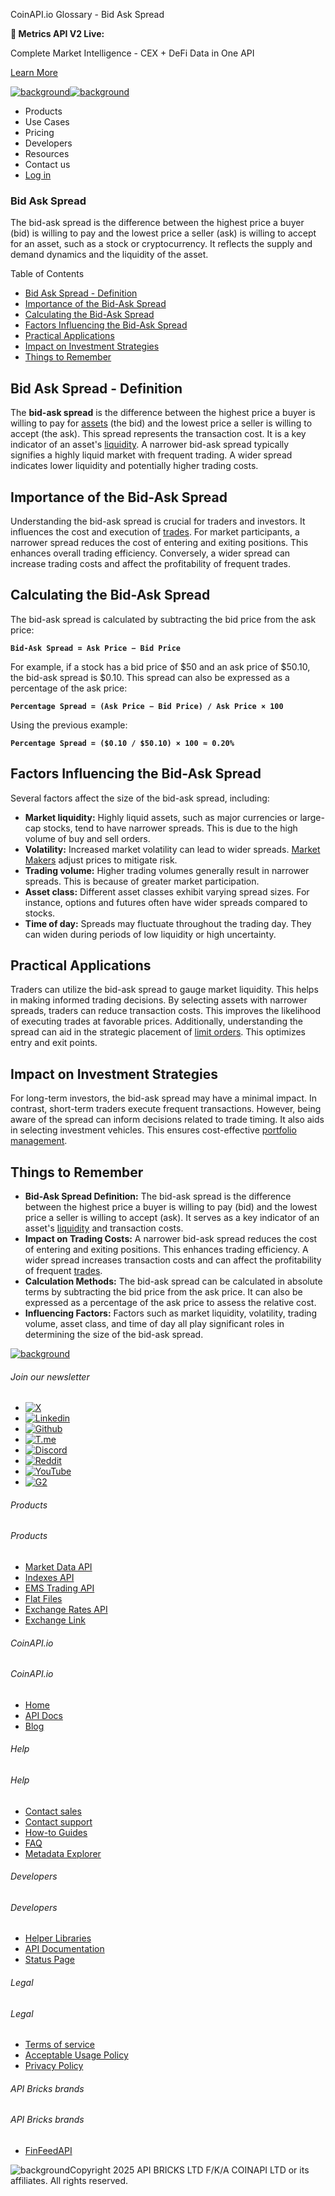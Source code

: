 CoinAPI.io Glossary - Bid Ask Spread

**🚀 Metrics API V2 Live:**

Complete Market Intelligence - CEX + DeFi Data in One API

[Learn More](https://www.coinapi.io/blog/metrics-api-v2-trading-volume-analysis-and-on-chain-metrics)

[![background](https://cdn.sanity.io/images/o65xz72l/production/268144c90959611dea3e360f81e4549c3cd03fd0-142x34.svg)![background](https://cdn.sanity.io/images/o65xz72l/production/e0ca0c29b08cb53631d77de4a84246da316d55d2-142x34.svg)](/)

* Products
* Use Cases
* Pricing
* Developers
* Resources
* Contact us
* [Log in](https://console.coinapi.io/)

### Bid Ask Spread

The bid-ask spread is the difference between the highest price a buyer (bid) is willing to pay and the lowest price a seller (ask) is willing to accept for an asset, such as a stock or cryptocurrency. It reflects the supply and demand dynamics and the liquidity of the asset.

Table of Contents

* [Bid Ask Spread - Definition](#link-d80619c57e0e)
* [Importance of the Bid-Ask Spread](#link-d38896133c9f)
* [Calculating the Bid-Ask Spread](#link-199d88bc8305)
* [Factors Influencing the Bid-Ask Spread](#link-625907478495)
* [Practical Applications](#link-ec219f127ff1)
* [Impact on Investment Strategies](#link-a61a86a7db1b)
* [Things to Remember](#link-da424ecc77c4)

Bid Ask Spread - Definition
---------------------------

The **bid-ask spread** is the difference between the highest price a buyer is willing to pay for [assets](https://www.coinapi.io/learn/glossary/assets) (the bid) and the lowest price a seller is willing to accept (the ask). This spread represents the transaction cost. It is a key indicator of an asset's [liquidity](https://www.coinapi.io/learn/glossary/liquidity). A narrower bid-ask spread typically signifies a highly liquid market with frequent trading. A wider spread indicates lower liquidity and potentially higher trading costs.

Importance of the Bid-Ask Spread
--------------------------------

Understanding the bid-ask spread is crucial for traders and investors. It influences the cost and execution of [trades](https://www.coinapi.io/learn/glossary/trades). For market participants, a narrower spread reduces the cost of entering and exiting positions. This enhances overall trading efficiency. Conversely, a wider spread can increase trading costs and affect the profitability of frequent trades.

Calculating the Bid-Ask Spread
------------------------------

The bid-ask spread is calculated by subtracting the bid price from the ask price:

**`Bid-Ask Spread = Ask Price − Bid Price`**

For example, if a stock has a bid price of $50 and an ask price of $50.10, the bid-ask spread is $0.10. This spread can also be expressed as a percentage of the ask price:

**`Percentage Spread = (Ask Price − Bid Price) / Ask Price × 100`**

Using the previous example:

**`Percentage Spread = ($0.10 / $50.10) × 100 ≈ 0.20%`**

Factors Influencing the Bid-Ask Spread
--------------------------------------

Several factors affect the size of the bid-ask spread, including:

* **Market liquidity:** Highly liquid assets, such as major currencies or large-cap stocks, tend to have narrower spreads. This is due to the high volume of buy and sell orders.
* **Volatility:** Increased market volatility can lead to wider spreads. [Market Makers](https://www.coinapi.io/learn/glossary/market-maker) adjust prices to mitigate risk.
* **Trading volume:** Higher trading volumes generally result in narrower spreads. This is because of greater market participation.
* **Asset class:** Different asset classes exhibit varying spread sizes. For instance, options and futures often have wider spreads compared to stocks.
* **Time of day:** Spreads may fluctuate throughout the trading day. They can widen during periods of low liquidity or high uncertainty.

Practical Applications
----------------------

Traders can utilize the bid-ask spread to gauge market liquidity. This helps in making informed trading decisions. By selecting assets with narrower spreads, traders can reduce transaction costs. This improves the likelihood of executing trades at favorable prices. Additionally, understanding the spread can aid in the strategic placement of [limit orders](https://www.coinapi.io/learn/glossary/limit-order). This optimizes entry and exit points.

Impact on Investment Strategies
-------------------------------

For long-term investors, the bid-ask spread may have a minimal impact. In contrast, short-term traders execute frequent transactions. However, being aware of the spread can inform decisions related to trade timing. It also aids in selecting investment vehicles. This ensures cost-effective [portfolio management](https://www.coinapi.io/learn/glossary/portfolio-management).

Things to Remember
------------------

* **Bid-Ask Spread Definition:** The bid-ask spread is the difference between the highest price a buyer is willing to pay (bid) and the lowest price a seller is willing to accept (ask). It serves as a key indicator of an asset's [liquidity](https://www.coinapi.io/learn/glossary/liquidity) and transaction costs.
* **Impact on Trading Costs:** A narrower bid-ask spread reduces the cost of entering and exiting positions. This enhances trading efficiency. A wider spread increases transaction costs and can affect the profitability of frequent [trades](https://www.coinapi.io/learn/glossary/trades).
* **Calculation Methods:** The bid-ask spread can be calculated in absolute terms by subtracting the bid price from the ask price. It can also be expressed as a percentage of the ask price to assess the relative cost.
* **Influencing Factors:** Factors such as market liquidity, volatility, trading volume, asset class, and time of day all play significant roles in determining the size of the bid-ask spread.

[![background](https://cdn.sanity.io/images/o65xz72l/production/99475f0760777c30125556b2707e1e8f77f2fba0-179x42.svg)](/)

###### Join our newsletter

* [![X](https://cdn.sanity.io/images/o65xz72l/production/89a93ecdd3eaa62f0d2bad091ff6d92a31e9c372-28x28.svg)](https://twitter.com/realcoinapi "X")
* [![Linkedin](https://cdn.sanity.io/images/o65xz72l/production/be666e8656abe83e43c1db9a3ab76d44b9af5cb5-28x28.svg)](https://www.linkedin.com/company/coinapi "Linkedin")
* [![Github](https://cdn.sanity.io/images/o65xz72l/production/80703d2d9baaef7e7f5471a54a720b9383a63aab-28x28.svg)](https://github.com/coinapi/coinapi-sdk "Github")
* [![T.me](https://cdn.sanity.io/images/o65xz72l/production/39be23a1db383ad12c3e9d4bebae9bc77bf59b8b-28x28.svg)](https://t.me/coinapiofficial "T.me")
* [![Discord](https://cdn.sanity.io/images/o65xz72l/production/9862f060f9b89536f18d4e8770a11bfb00c3e3fd-30x28.svg)](https://discord.gg/vgJbjjsVaC "Discord")
* [![Reddit](https://cdn.sanity.io/images/o65xz72l/production/d02e41d1eab87d289f2bc6a390bcd0c7def1b7ac-30x28.svg)](https://www.reddit.com/r/CoinAPI/ "Reddit")
* [![YouTube](https://cdn.sanity.io/images/o65xz72l/production/535425f0f99df8b6173d663721f8941430d637b2-28x28.svg)](https://www.youtube.com/@CoinAPI_Official "YouTube")
* [![G2](/_next/image?url=https%3A%2F%2Fcdn.sanity.io%2Fimages%2Fo65xz72l%2Fproduction%2F4b1d455c2cab4bf625e7cc96a1b74695c0b3c4bc-28x28.png&w=64&q=75)](https://www.g2.com/products/coinapi/reviews "G2")

###### Products

###### Products

* [Market Data API](/products/market-data-api)
* [Indexes API](/products/indexes-api)
* [EMS Trading API](/products/ems-api)
* [Flat Files](/products/flat-files)
* [Exchange Rates API](/products/exchange-rates-api)
* [Exchange Link](https://www.coinapi.io/products/exchange-link)

###### CoinAPI.io

###### CoinAPI.io

* [Home](https://www.coinapi.io/)
* [API Docs](https://docs.coinapi.io/?_gl=1*jgom05*_gcl_au*NTIxNjU3NzExLjE3MzU1OTM0MTE.*_ga*OTI3MDg0NzQ2LjE3MzU1OTM0MDk.*_ga_063767QGZW*MTczODA3Mzc5MC43My4wLjE3MzgwNzM3OTAuNjAuMC4w*_ga_EXCQW96F7R*MTczODA3Mzc5MC4xMjEuMC4xNzM4MDczNzkwLjAuMC4w)
* [Blog](https://www.coinapi.io/blog)

###### Help

###### Help

* [Contact sales](/contact-us)
* [Contact support](https://console.coinapi.io/?link=/support-tickets)
* [How-to Guides](https://docs.coinapi.io/market-data/how-to-guides/?_gl=1*16m3ndl*_gcl_au*NTIxNjU3NzExLjE3MzU1OTM0MTE.*_ga*OTI3MDg0NzQ2LjE3MzU1OTM0MDk.*_ga_063767QGZW*MTczODA3Mzc5MC43My4wLjE3MzgwNzM3OTAuNjAuMC4w*_ga_EXCQW96F7R*MTczODA3Mzc5MC4xMjEuMC4xNzM4MDczNzkwLjAuMC4w)
* [FAQ](https://docs.coinapi.io/general/faq/?_gl=1*dfjpiw*_gcl_au*NTIxNjU3NzExLjE3MzU1OTM0MTE.*_ga*OTI3MDg0NzQ2LjE3MzU1OTM0MDk.*_ga_063767QGZW*MTczODA3Mzc5MC43My4wLjE3MzgwNzM3OTAuNjAuMC4w*_ga_EXCQW96F7R*MTczODA3Mzc5MC4xMjEuMC4xNzM4MDczNzkwLjAuMC4w)
* [Metadata Explorer](https://docs.coinapi.io/market-data/metadata-tables/introduction)

###### Developers

###### Developers

* [Helper Libraries](https://github.com/api-bricks/api-bricks-sdk/)
* [API Documentation](https://docs.coinapi.io/?_gl=1*iuavdb*_gcl_au*NTIxNjU3NzExLjE3MzU1OTM0MTE.*_ga*OTI3MDg0NzQ2LjE3MzU1OTM0MDk.*_ga_063767QGZW*MTczODA3Mzc5MC43My4wLjE3MzgwNzM3OTAuNjAuMC4w*_ga_EXCQW96F7R*MTczODA3Mzc5MC4xMjEuMC4xNzM4MDczNzkwLjAuMC4w)
* [Status Page](https://status.coinapi.io/?_gl=1*1ww1bbe*_gcl_au*NTIxNjU3NzExLjE3MzU1OTM0MTE.*_ga*OTI3MDg0NzQ2LjE3MzU1OTM0MDk.*_ga_063767QGZW*MTczODA3Mzc5MC43My4wLjE3MzgwNzM3OTAuNjAuMC4w*_ga_EXCQW96F7R*MTczODA3Mzc5MC4xMjEuMC4xNzM4MDczNzkwLjAuMC4w)

###### Legal

###### Legal

* [Terms of service](/legal#terms)
* [Acceptable Usage Policy](/legal#aup)
* [Privacy Policy](/legal#policy)

###### API Bricks brands

###### API Bricks brands

* [FinFeedAPI](https://finfeedapi.com/?utm_source=coinapi.io&utm_medium=referral&utm_campaign=footer)

![background](https://cdn.sanity.io/images/o65xz72l/production/5f005fa1cc9dc85c59ae054bb4a4838566b65c4e-25x26.svg)Copyright 2025 API BRICKS LTD F/K/A COINAPI LTD or its affiliates. All rights reserved.